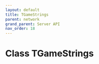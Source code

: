 ```yaml
---
layout: default
title: TGameStrings
parent: network
grand_parent: Server API
nav_order: 18
---
```


# Class TGameStrings

